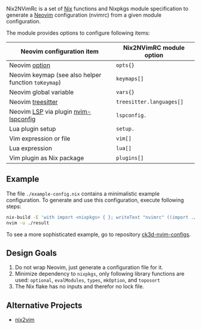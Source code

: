 Nix2NVimRc is a set of
[Nix](https://nixos.org/manual/nix/stable/) functions and Nixpkgs module specification
to generate a [Neovim](https://neovim.io/) configuration (nvimrc)
from a given module configuration.

The module provides options to configure following items:

| Neovim configuration item | Nix2NVimRC module option |
|---|---|
| Neovim [option](https://neovim.io/doc/user/options.html) | `opts{}` |
| Neovim keymap (see also helper function `toKeymap`)| `keymaps[]` |
| Neovim global variable | `vars{}` |
| Neovim [treesitter](https://neovim.io/doc/user/treesitter.html) | `treesitter.languages[]` |
| Neovim [LSP](https://neovim.io/doc/user/lsp.html) via plugin [nvim-lspconfig](https://github.com/neovim/nvim-lspconfig) | `lspconfig.` |
| Lua plugin setup | `setup.` |
| Vim expression or file | `vim[]` |
| Lua expression | `lua[]` |
| Vim plugin as Nix package | `plugins[]` |

## Example

The file `./example-config.nix` contains a minimalistic example configuration.
To generate and use this configuration, execute following steps:

```sh
nix-build -E 'with import <nixpkgs> { }; writeText "nvimrc" ((import ./lib.nix).toRc pkgs ./example-config.nix)'
nvim -u ./result
```

To see a more sophisticated example, go to repository [ck3d-nvim-configs](https://github.com/ck3d/ck3d-nvim-configs).

## Design Goals

1. Do not wrap Neovim, just generate a configuration file for it.
2. Minimize dependency to `nixpkgs`, only following library functions are used:
   `optional`, `evalModules`, `types`, `mkOption`, and `toposort`
3. The Nix flake has no inputs and therefor no lock file.

## Alternative Projects

- [nix2vim](https://github.com/gytis-ivaskevicius/nix2vim)
